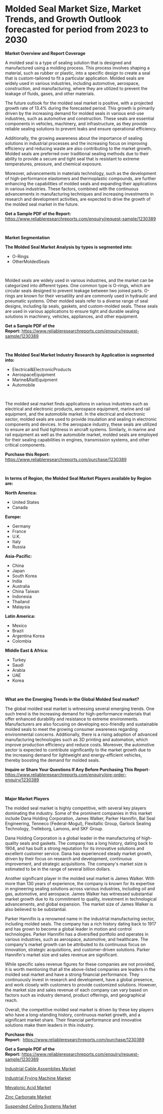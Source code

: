 <p><h1>Molded Seal Market Size, Market Trends, and Growth Outlook forecasted for period from 2023 to 2030</h1></p><p><strong>Market Overview and Report Coverage</strong></p>
<p><p>A molded seal is a type of sealing solution that is designed and manufactured using a molding process. This process involves shaping a material, such as rubber or plastic, into a specific design to create a seal that is custom-tailored to fit a particular application. Molded seals are widely used in various industries, including automotive, aerospace, construction, and manufacturing, where they are utilized to prevent the leakage of fluids, gases, and other materials.</p><p>The future outlook for the molded seal market is positive, with a projected growth rate of 13.4% during the forecasted period. This growth is primarily driven by the increasing demand for molded seals in various end-use industries, such as automotive and construction. These seals are essential components in vehicles, machinery, and infrastructure, as they provide reliable sealing solutions to prevent leaks and ensure operational efficiency.</p><p>Additionally, the growing awareness about the importance of sealing solutions in industrial processes and the increasing focus on improving efficiency and reducing waste are also contributing to the market growth. Molded seals are preferred over traditional sealing methods due to their ability to provide a secure and tight seal that is resistant to extreme temperatures, pressure, and chemical exposure.</p><p>Moreover, advancements in materials technology, such as the development of high-performance elastomers and thermoplastic compounds, are further enhancing the capabilities of molded seals and expanding their applications in various industries. These factors, combined with the continuous advancements in manufacturing techniques and increasing investments in research and development activities, are expected to drive the growth of the molded seal market in the future.</p></p>
<p><strong>Get a Sample PDF of the Report:</strong> <a href="https://www.reliableresearchreports.com/enquiry/request-sample/1230389">https://www.reliableresearchreports.com/enquiry/request-sample/1230389</a></p>
<p>&nbsp;</p>
<p><strong>Market Segmentation</strong></p>
<p><strong>The Molded Seal Market Analysis by types is segmented into:</strong></p>
<p><ul><li>O-Rings</li><li>OtherMoldedSeals</li></ul></p>
<p>&nbsp;</p>
<p><p>Molded seals are widely used in various industries, and the market can be categorized into different types. One common type is O-rings, which are circular seals designed to prevent leakage between two joined parts. O-rings are known for their versatility and are commonly used in hydraulic and pneumatic systems. Other molded seals refer to a diverse range of seal designs, including lip seals, gaskets, and custom-molded seals. These seals are used in various applications to ensure tight and durable sealing solutions in machinery, vehicles, appliances, and other equipment.</p></p>
<p><strong>Get a Sample PDF of the Report:</strong>&nbsp;<a href="https://www.reliableresearchreports.com/enquiry/request-sample/1230389">https://www.reliableresearchreports.com/enquiry/request-sample/1230389</a></p>
<p>&nbsp;</p>
<p><strong>The Molded Seal Market Industry Research by Application is segmented into:</strong></p>
<p><ul><li>Electrical&ElectronicProducts</li><li>AerospaceEquipment</li><li>Marine&RailEquipment</li><li>Automobile</li></ul></p>
<p>&nbsp;</p>
<p><p>The molded seal market finds applications in various industries such as electrical and electronic products, aerospace equipment, marine and rail equipment, and the automobile market. In the electrical and electronic sector, molded seals are used to provide insulation and sealing in electronic components and devices. In the aerospace industry, these seals are utilized to ensure air and fluid tightness in aircraft systems. Similarly, in marine and rail equipment as well as the automobile market, molded seals are employed for their sealing capabilities in engines, transmission systems, and other critical components.</p></p>
<p><strong>Purchase this Report:</strong>&nbsp; <a href="https://www.reliableresearchreports.com/purchase/1230389">https://www.reliableresearchreports.com/purchase/1230389</a></p>
<p>&nbsp;</p>
<p><strong>In terms of Region, the Molded Seal Market Players available by Region are:</strong></p>
<p>
    <p> <strong> North America: </strong>
        <ul>
            <li>United States</li>
            <li>Canada</li>
        </ul>
        </p> 
    <p> <strong> Europe: </strong>
        <ul>
            <li>Germany</li>
            <li>France</li>
            <li>U.K.</li>
            <li>Italy</li>
            <li>Russia</li>
        </ul>
        </p> 
    <p> <strong> Asia-Pacific: </strong>
        <ul>
            <li>China</li>
            <li>Japan</li>
            <li>South Korea</li>
            <li>India</li>
            <li>Australia</li>
            <li>China Taiwan</li>
            <li>Indonesia</li>
            <li>Thailand</li>
            <li>Malaysia</li>
        </ul>
        </p> 
    <p> <strong> Latin America: </strong>
        <ul>
            <li>Mexico</li>
            <li>Brazil</li>
            <li>Argentina Korea</li>
            <li>Colombia</li>
        </ul>
        </p> 
    <p> <strong> Middle East & Africa: </strong>
        <ul>
            <li>Turkey</li>
            <li>Saudi</li>
            <li>Arabia</li>
            <li>UAE</li>
            <li>Korea</li>
        </ul>
    </p>
    </p>
<p>&nbsp;</p>
<p><strong>What are the Emerging Trends in the Global Molded Seal market?</strong></p>
<p><p>The global molded seal market is witnessing several emerging trends. One such trend is the increasing demand for high-performance materials that offer enhanced durability and resistance to extreme environments. Manufacturers are also focusing on developing eco-friendly and sustainable molded seals to meet the growing consumer awareness regarding environmental concerns. Additionally, there is a rising adoption of advanced manufacturing technologies such as 3D printing and automation, which improve production efficiency and reduce costs. Moreover, the automotive sector is expected to contribute significantly to the market growth due to the increasing demand for lightweight and energy-efficient vehicles, thereby boosting the demand for molded seals.</p></p>
<p><strong>Inquire or Share Your Questions If Any Before Purchasing This Report</strong>- <a href="https://www.reliableresearchreports.com/enquiry/pre-order-enquiry/1230389">https://www.reliableresearchreports.com/enquiry/pre-order-enquiry/1230389</a></p>
<p>&nbsp;</p>
<p><strong>Major Market Players</strong></p>
<p><p>The molded seal market is highly competitive, with several key players dominating the industry. Some of the prominent companies in this market include Dana Holding Corporation, James Walker, Parker Hannifin, Bal Seal Engineering, Tenneco (Federal-Mogul), Flexitallic Group, Garlock Sealing Technology, Trelleborg, Lamons, and SKF Group.</p><p>Dana Holding Corporation is a global leader in the manufacturing of high-quality seals and gaskets. The company has a long history, dating back to 1904, and has built a strong reputation for its innovative solutions and excellent customer service. Dana has experienced steady market growth, driven by their focus on research and development, continuous improvement, and strategic acquisitions. The company's market size is estimated to be in the range of several billion dollars.</p><p>Another significant player in the molded seal market is James Walker. With more than 130 years of experience, the company is known for its expertise in engineering sealing solutions across various industries, including oil and gas, automotive, and aerospace. James Walker has witnessed substantial market growth due to its commitment to quality, investment in technological advancements, and global expansion. The market size of James Walker is also believed to be substantial.</p><p>Parker Hannifin is a renowned name in the industrial manufacturing sector, including molded seals. The company has a rich history dating back to 1917 and has grown to become a global leader in motion and control technologies. Parker Hannifin has a diversified portfolio and operates in various industries, such as aerospace, automotive, and healthcare. The company's market growth can be attributed to its continuous focus on innovation, strategic acquisitions, and customer-driven solutions. Parker Hannifin's market size and sales revenue are significant.</p><p>While specific sales revenue figures for these companies are not provided, it is worth mentioning that all the above-listed companies are leaders in the molded seal market and have a strong financial performance. They continuously invest in research and development, have a global presence, and work closely with customers to provide customized solutions. However, the market size and sales revenue of each company can vary based on factors such as industry demand, product offerings, and geographical reach.</p><p>Overall, the competitive molded seal market is driven by these key players who have a long-standing history, continuous market growth, and a significant market share. Their financial performance and innovative solutions make them leaders in this industry.</p></p>
<p><strong>Purchase this Report:</strong>&nbsp;&nbsp;<a href="https://www.reliableresearchreports.com/purchase/1230389">https://www.reliableresearchreports.com/purchase/1230389</a></p>
<p></p>
<p><strong>Get a Sample PDF of the Report:</strong>&nbsp;<a href="https://www.reliableresearchreports.com/enquiry/request-sample/1230389">https://www.reliableresearchreports.com/enquiry/request-sample/1230389</a></p>
<p><p><a href="https://medium.com/@ursulastark1/analyzing-industrial-cable-assemblies-market-global-industry-perspective-and-forecast-2023-to-420d02a43716">Industrial Cable Assemblies Market</a></p><p><a href="https://medium.com/@giannicrona/industrial-frying-machine-market-size-and-market-trends-complete-industry-overview-2023-to-2030-4a7712797370">Industrial Frying Machine Market</a></p><p><a href="https://github.com/Chiragrp22/Market-Research-Report-List-1/blob/main/mevalonic-acid-market.md">Mevalonic Acid Market</a></p><p><a href="https://github.com/Chiragrp23/Market-Research-Report-List-1/blob/main/zinc-carbonate-market.md">Zinc Carbonate Market</a></p><p><a href="https://medium.com/@rossiezieme2023/suspended-ceiling-systems-market-research-report-its-history-and-forecast-2023-to-2030-40d1baeb8aec">Suspended Ceiling Systems Market</a></p></p>